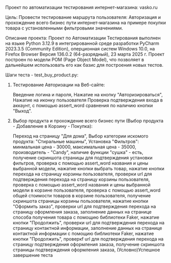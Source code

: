 Проект по автоматизации тестирования интернет-магазина: vasko.ru

Цель:
Провести тестирование маршрута пользователя: Авторизация и прохождение всего бизнес пути интернет-магазина на примере покупки товара с установленными фильтровыми значениями.

Описание проекта:
Проект по Автоматизации Тестирования выполнен на языке Python 3.12.9 в интегрированной среде разработки PyCharm 2023.3.5 (Community Edition),
оперционная систем Windows 10.0, на Firefox Browser Версия 136.0.2 (64-разрядный), 23 марта 2025 г.
Проект построен по модели POM (Page Object Model), что позволяет в дальнейшем использовать его как базис для построения новых тестов.
         
Шаги теста - test_buy_product.py:
1. Тестирование Авторизации на Веб-сайте:

    Введение логина и пароля,
    Нажатие на кнопку "Авторизироваться",
    Нажатие на иконку пользователя
    Проверка подтверждения входа в аккаунт, с помощью assert_word сравнения по наличию кнопки "Выход".

2. Выбор продукта и прохождение всего бизнес пути (Выбор продукта - Добавление в Корзину - Покупка):

    Переход на страницу "Для дома",
    Выбор категории искомого продукта: "Стиральные машины",
    Установка "Фильтров":
    минмальная цена - 30000,
    максимальная цена - 35000,
    производитель - "Candy",
   	наличие функции "сушка" - есть,
   	получение скриншота страницы для подтверждения установки фильтров,
    проверка с помощью assert_word названия и цены выбранной модели,
    нажатие кнопки выбрать товар,
   	нажатие кнопки перехода на страницу корзины пользователя,
   	проверки url для подтверждения перехода на страницу корзины пользователя,
   	проверка с помощью assert_word названия и цены выбранной модели в корзине пользователя,
   	проверка с помощью assert_word общей стоимости товаров в корзине пользователя,
    получение скриншота страницы корзины пользователя,
   	нажатие кнопки "Оформить заказ",
   	проверки url для подтверждения перехода на страницу оформления заказа,
   	заполнение данных на странице способа получения товара с помощию библиотеки Faker,
   	нажатие кнопки "Продолжить",
    проверки url для подтверждения перехода на страницу контактной информации,
   	заполнение данных на странице контактной информации с помощию библиотеки Faker,
   	нажатие кнопки "Продолжить",
   	проверкf url для подтверждения перехода на страницу подтверждения оформления заказа,
   	получение скриншота страницы подтверждения оформления заказа,
    (Условно)Успешное завершение теста

